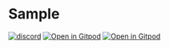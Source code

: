 # Sample
[![discord](https://img.shields.io/discord/872391416519737405?color=e3e8f0&logo=discord&logoColor=e3e8f0)](https://discord.gg/JwTG6d2b)
[![Open in Gitpod](https://gitpod.io/button/open-in-gitpod.svg)](https://gitpod.io/#RUN_PATH=sample%2Frust%2Fwtools_trivial_sample,SAMPLE_FILE=%2Fsrc%2Fmain.rs/https://github.com/Wandalen/wTools/tree/alpha)
[![Open in Gitpod](https://img.shields.io/badge/Try-Online-white)](https://gitpod.io/#RUN_PATH=sample%2Frust%2Fwtools_trivial_sample,SAMPLE_FILE=%2Fsrc%2Fmain.rs/https://github.com/Wandalen/wTools/tree/alpha)

